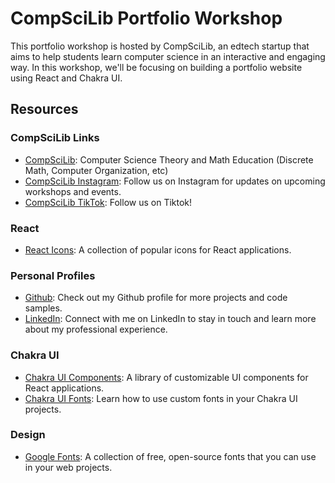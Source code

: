 # CompSciLib Portfolio Workshop

This portfolio workshop is hosted by CompSciLib, an edtech startup that aims to help students learn computer science in an interactive and engaging way. In this workshop, we'll be focusing on building a portfolio website using React and Chakra UI.

## Resources

### CompSciLib Links

- [CompSciLib](https://www.compscilib.com): Computer Science Theory and Math Education (Discrete Math, Computer Organization, etc)
- [CompSciLib Instagram](https://www.instagram.com/compscilib/): Follow us on Instagram for updates on upcoming workshops and events.
- [CompSciLib TikTok](https://www.tiktok.com/@compscilib): Follow us on Tiktok!

### React

- [React Icons](https://react-icons.github.io/react-icons): A collection of popular icons for React applications.

### Personal Profiles

- [Github](https://github.com/umoh1): Check out my Github profile for more projects and code samples.
- [LinkedIn](https://www.linkedin.com/in/nj-umoh/): Connect with me on LinkedIn to stay in touch and learn more about my professional experience.

### Chakra UI

- [Chakra UI Components](https://chakra-ui.com/docs/components): A library of customizable UI components for React applications.
- [Chakra UI Fonts](https://chakra-ui.com/community/recipes/using-fonts): Learn how to use custom fonts in your Chakra UI projects.

### Design

- [Google Fonts](https://fonts.google.com/): A collection of free, open-source fonts that you can use in your web projects.
